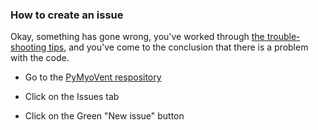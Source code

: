 ### How to create an issue

Okay, something has gone wrong, you've worked through [the trouble-shooting tips](things-you-should-check-first.html), and you've come to the conclusion that there is a problem with the code.

+ Go to the [PyMyoVent respository](https://github.com/Campbell-Muscle-Lab/PyMyoVent)

+ Click on the Issues tab

+ Click on the Green "New issue" button
